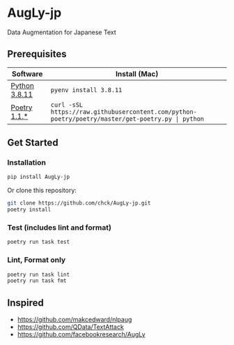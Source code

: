 # AugLy-jp
Data Augmentation for Japanese Text

## Prerequisites
| Software                   | Install (Mac)              |
|----------------------------|----------------------------|
| [Python 3.8.11][python]    | `pyenv install 3.8.11`     |
| [Poetry 1.1.*][poetry]     | `curl -sSL https://raw.githubusercontent.com/python-poetry/poetry/master/get-poetry.py \| python`|

[python]: https://www.python.org/downloads/release/python-3811/
[poetry]: https://python-poetry.org/

## Get Started
### Installation
```bash
pip install AugLy-jp
```

Or clone this repository:
```bash
git clone https://github.com/chck/AugLy-jp.git
poetry install
```

### Test (includes lint and format)
```bash
poetry run task test
```

### Lint, Format only
```bash
poetry run task lint
poetry run task fmt
```

## Inspired
- https://github.com/makcedward/nlpaug
- https://github.com/QData/TextAttack
- https://github.com/facebookresearch/AugLy
